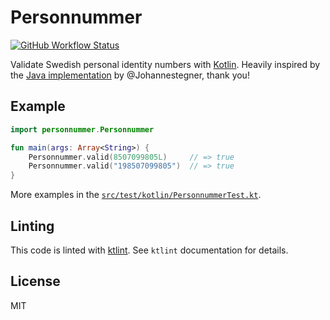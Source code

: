 # Personnummer

[![GitHub Workflow Status](https://img.shields.io/github/actions/workflow/status/personnummer/kotlin/test.yml?branch=master)](https://github.com/personnummer/kotlin/actions)

Validate Swedish personal identity numbers with
[Kotlin](https://kotlinlang.org/). Heavily inspired by the [Java
implementation](https://github.com/personnummer/java) by @Johannestegner, thank
you!

## Example

```kotlin
import personnummer.Personnummer

fun main(args: Array<String>) {
    Personnummer.valid(8507099805L)     // => true
    Personnummer.valid("198507099805")  // => true
}
```

More examples in the
[`src/test/kotlin/PersonnummerTest.kt`](src/test/kotlin/PersonnummerTest.kt).

## Linting

This code is linted with [ktlint](https://github.com/shyiko/ktlint). See
`ktlint` documentation for details.

## License

MIT
